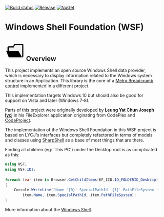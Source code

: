 [![Build status](https://ci.appveyor.com/api/projects/status/i17iks30rv2xh5gg?svg=true)](https://ci.appveyor.com/project/Dirkster99/wsf)
[![Release](https://img.shields.io/github/release/Dirkster99/WSF.svg)](https://github.com/Dirkster99/WSF/releases/latest)
[![NuGet](https://img.shields.io/nuget/dt/Dirkster.WSF.svg)](http://nuget.org/packages/Dirkster.WSF)

# Windows Shell Foundation (WSF)

<h2><img src="https://github.com/Dirkster99/WSF/blob/master/ProjectIcon.png?raw=true" height="64"/>&nbsp;Overview</h2>

This project implements an open source Windows Shell data provider,
which is necessary to display information related to the Windows system structure
in an Application. This library is the core of a [Metro Breadcrumb control](https://github.com/Dirkster99/bm)
implemented in a different project.

This implementation targets Windows 10 but should also be good for support on Vista and later (Windows 7-8).

Parts of this project were originally developed by <b>Leung Yat Chun Joseph <a href="https://github.com/lycj">lycj</a></b>
in his FileExplorer application originating from CodePlex and <a href="https://www.codeproject.com/Members/Fainx">CodeProject</a>.

The implementation of the Windows Shell Foundation in this WSF project is based on LYCJ's interfaces
but completely refactored in terms of models and classes using [SharpShell](https://github.com/dwmkerr/sharpshell)
as a base of most things that are there.

Finding all children (eg: 'This PC') under the Desktop root is as complicated as this:

```C#
using WSF;
using WSF.IDs;

foreach (var item in Browser.GetChildItems(KF_IID.ID_FOLDERID_Desktop))
{
    Console.WriteLine("Name '{0}' SpecialPathId '{1}' PathFileSystem '{2}'",
        item.Name, item.SpecialPathId, item.PathFileSystem);
}
```

More information about the [Windows Shell](https://msdn.microsoft.com/de-de/library/windows/desktop/bb773177.aspx).
